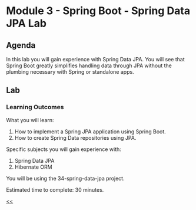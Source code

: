 # Module 3 - Spring Boot - Spring Data JPA Lab
## Agenda
In this lab you will gain experience with Spring Data JPA. You will see that Spring Boot greatly simplifies handling data through JPA without the plumbing necessary with Spring or standalone apps.

## Lab
###  Learning Outcomes
What you will learn:
1. How to implement a Spring JPA application using Spring Boot.
2. How to create Spring Data repositories using JPA.

Specific subjects you will gain experience with:
1. Spring Data JPA
2. Hibernate ORM

You will be using the 34-spring-data-jpa project.

Estimated time to complete: 30 minutes.

[<<](../README.md)
